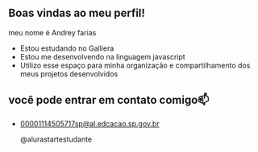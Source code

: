 ## Boas vindas ao meu perfil!

meu nome é Andrey farias

- Estou estudando no Galliera
- Estou me desenvolvendo na linguagem javascript
- Utilizo esse espaço para minha organização e compartilhamento dos meus projetos desenvolvidos

## você pode entrar em contato comigo📫
- 00001114505717sp@al.edcacao.sp.gov.br
  
  @alurastartestudante
